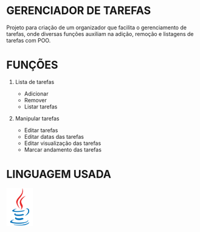 
# GERENCIADOR DE TAREFAS

Projeto para criação de um organizador que facilita o gerenciamento de tarefas, onde diversas funções auxiliam na adição, remoção e listagens de tarefas com POO. 

# FUNÇÕES 

1. Lista de tarefas 
   - Adicionar 
   - Remover 
   - Listar tarefas 

2. Manipular tarefas 
    - Editar tarefas 
    - Editar datas das tarefas 
    - Editar visualização das tarefas 
    - Marcar andamento das tarefas


# LINGUAGEM USADA 

<img align="center" alt="Daniel-Java" height="100" width="70" src="https://raw.githubusercontent.com/devicons/devicon/master/icons/java/java-original.svg">
 
